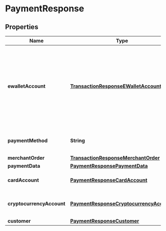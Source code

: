 
# PaymentResponse

## Properties
Name | Type | Description | Notes
------------ | ------------- | ------------- | -------------
**ewalletAccount** | [**TransactionResponseEWalletAccount**](TransactionResponseEWalletAccount.md) | eWallet account data *(for ALIPAY, QIWI, WEBMONEY, NETELLER, YANDEXMONEY, DIRECTBANKINGNGA, AQRCODE, AIRTEL, MPESA, MTN, UGANDAMOBILE, VODAFONE, TIGO and &#39;Latin America&#39; payment methods only)* |  [optional]
**paymentMethod** | **String** | Used payment method type name from payment methods list |  [optional]
**merchantOrder** | [**TransactionResponseMerchantOrder**](TransactionResponseMerchantOrder.md) | Merchant order data |  [optional]
**paymentData** | [**PaymentResponsePaymentData**](PaymentResponsePaymentData.md) | Payment data |  [optional]
**cardAccount** | [**PaymentResponseCardAccount**](PaymentResponseCardAccount.md) | Bank card data *(for BANKCARD payment method only)* |  [optional]
**cryptocurrencyAccount** | [**PaymentResponseCryptocurrencyAccount**](PaymentResponseCryptocurrencyAccount.md) | Cryptocurrency account data *(for BITCOIN payment method only)* |  [optional]
**customer** | [**PaymentResponseCustomer**](PaymentResponseCustomer.md) | Customer data |  [optional]



